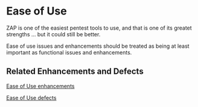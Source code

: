 # Ease of Use

ZAP is one of the easiest pentest tools to use, and that is one of its greatet strengths ... but it could still be better.

Ease of use issues and enhancements should be treated as being at least important as functional issues and enhancements.

## Related Enhancements and Defects

[Ease of Use enhancements](http://code.google.com/p/zaproxy/issues/list?can=2&q=type=Enhancement%20label=Usability)

[Ease of Use defects](http://code.google.com/p/zaproxy/issues/list?can=2&q=type=Defect%20label=Usability)